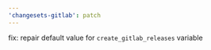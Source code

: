 ```yaml
---
'changesets-gitlab': patch
---
```


fix: repair default value for `create_gitlab_releases` variable
